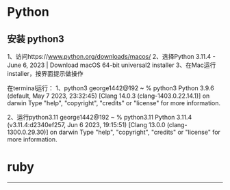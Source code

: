 # Python

## 安装 python3

1、访问https://www.python.org/downloads/macos/
2、选择Python 3.11.4 - June 6, 2023 | Download macOS 64-bit universal2 installer
3、在Mac运行 installer，按界面提示做操作

在terminal运行：
1、python3
george1442@192 ~ % python3
Python 3.9.6 (default, May  7 2023, 23:32:45) 
[Clang 14.0.3 (clang-1403.0.22.14.1)] on darwin
Type "help", "copyright", "credits" or "license" for more information.

2、运行python3.11
george1442@192 ~ % python3.11
Python 3.11.4 (v3.11.4:d2340ef257, Jun  6 2023, 19:15:51) [Clang 13.0.0 (clang-1300.0.29.30)] on darwin
Type "help", "copyright", "credits" or "license" for more information.

# ruby

---


